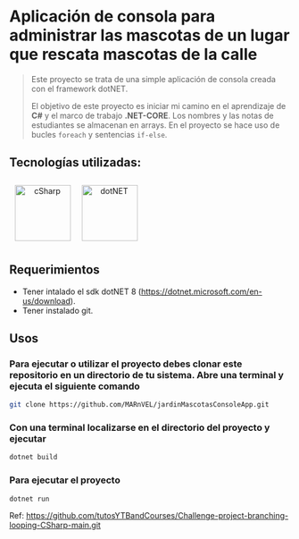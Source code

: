# Aplicación de consola para administrar las mascotas de un lugar que rescata mascotas de la calle

> Este proyecto se trata de una simple aplicación de consola creada con el framework dotNET.
>
> El objetivo de este proyecto es iniciar mi camino en el aprendizaje de **C#** y el marco de
> trabajo **.NET-CORE**.
> Los nombres y las notas de estudiantes se almacenan en arrays.
> En el proyecto se hace uso de bucles `foreach` y sentencias `if-else`.

## Tecnologías utilizadas:
<div align="center" style="display: flex">
      <span>
         <a href="https://learn.microsoft.com/en-us/dotnet/csharp/" target="_blank">
               <img width="100" style="margin: 10" title='cSharp' src='https://upload.wikimedia.org/wikipedia/commons/4/4f/Csharp_Logo.png'>
         </a>
      </span>
      <span>
         <a href="https://learn.microsoft.com/en-us/dotnet/" target="_blank" title='dotNET'>
               <img width="100" style="margin: 10" title='dotNET' src='https://upload.wikimedia.org/wikipedia/commons/e/ee/.NET_Core_Logo.svg'>
         </a>
      </span>
</div>

## Requerimientos

- Tener intalado el sdk dotNET 8 (https://dotnet.microsoft.com/en-us/download).
- Tener instalado git.

## Usos

### Para ejecutar o utilizar el proyecto debes clonar este repositorio en un directorio de tu sistema. Abre una terminal y ejecuta el siguiente comando

```bash
git clone https://github.com/MARnVEL/jardinMascotasConsoleApp.git
```

### Con una terminal localizarse en el directorio del proyecto y ejecutar

```bash
dotnet build
```

### Para ejecutar el proyecto

```bash
dotnet run
```

Ref: <https://github.com/tutosYTBandCourses/Challenge-project-branching-looping-CSharp-main.git>
